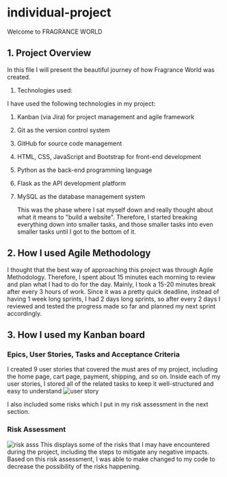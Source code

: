 # individual-project
Welcome to FRAGRANCE WORLD


## 1. Project Overview


In this file I will present the beautiful journey of how Fragrance World was created.
1. Technologies used:

 
I have used the following technologies in my project:

 

1. Kanban (via Jira) for project management and agile framework
2. Git as the version control system
3. GitHub for source code management
4. HTML, CSS, JavaScript and Bootstrap for front-end development
5. Python as the back-end programming language
6. Flask as the API development platform
7. MySQL as the database management system

 
    This was the phase where I sat myself down and really thought about what it means to "build a website".
Therefore, I started breaking everything down into smaller tasks, and those smaller tasks into even smaller tasks until I got to the bottom of it.

 

## 2. How I used Agile Methodology


I thought that the best way of approaching this project was through Agile Methodology. Therefore, I spent about 15 minutes each morning to review and plan what I had to do for the day. Mainly, I took a 15-20 minutes break after every 3 hours of work. Since it was a pretty quick deadline, instead of having 1 week long sprints, I had 2 days long sprints, so after every 2 days I reviewed and tested the progress made so far and planned my next sprint accordingly.
 
## 3. How I used my Kanban board


### Epics, User Stories, Tasks and Acceptance Criteria

I created 9 user stories that covered the must ares of my project, including the home page, cart page, payment, shipping, and so on. Inside each of my user stories, I stored all of the related tasks to keep it well-structured and easy to understand
![user story](https://github.com/fkia413/ProjectRepo/assets/131884777/0c4e92d2-aec5-4f6d-a145-32141313e1e6)

I also included some risks which I put in my risk assessment in the next section.

### Risk Assessment
![risk asss](https://github.com/fkia413/ProjectRepo/assets/131884777/6e9fa5fc-48d5-4ff7-b91e-bbb72fe65728)
This displays some of the risks that I may have encountered during the project, including the steps to mitigate any negative impacts. Based on this risk assessment, I was able to make changed to my code to decrease the possibility of the risks happening.


